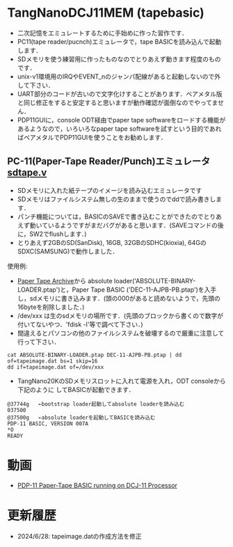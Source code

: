 # TangNanoDCJ11MEM (tapebasic)
  - 二次記憶をエミュレートするために手始めに作った習作です．
  - PC11(tape reader/pucnch)エミュレータで，tape BASICを読み込んで起動します．
  - SDメモリを使う練習用に作ったものなのでとりあえず動きます程度のものです．
  - unix-v1環境用のIRQやEVENT_nのジャンパ配線があると起動しないので外して下さい．
  - UART部分のコードが古いので文字化けすることがあります．ベアメタル版と同じ修正をすると安定すると思いますが動作確認が面倒なのでやってません．
  - PDP11GUIに，console ODT経由でpaper tape softwareをロードする機能があるようなので，いろいろなpaper tape softwareを試すという目的であればベアメタルでPDP11GUIを使うことをお勧めします．

## PC-11(Paper-Tape Reader/Punch)エミュレータ [sdtape.v](TangNanoDCJ11MEM_project/src/sdtape.v)
- SDメモリに入れた紙テープのイメージを読み込むエミュレータです
- SDメモリはファイルシステム無しの生のままで使うのでddで読み書きします．
- パンチ機能については，BASICのSAVEで書き込むことができたのでとりあえず動いているようですがまだバグがあると思います．(SAVEコマンドの後に，SW2でflushします．)
- とりあえず2GBのSD(SanDisk), 16GB, 32GBのSDHC(kioxia), 64GのSDXC(SAMSUNG)で動作しました．

使用例:
- [Paper Tape Archive](https://www.vaxhaven.com/Paper_Tape_Archive)から
absolute loader('ABSOLUTE-BINARY-LOADER.ptap')と，Paper Tape BASIC ('DEC-11-AJPB-PB.ptap')を入手し，sdメモリに書き込みます．(頭の000があると読めないようで，先頭の16byteを削除しました．)
- /dev/xxx は生のsdメモリの場所です．(先頭のブロックから書くので数字が付いてないやつ．'fdisk -l'等で調べて下さい．)
- 間違えるとパソコンの他のファイルシステムを破壊するので厳重に注意して行って下さい．

```
cat ABSOLUTE-BINARY-LOADER.ptap DEC-11-AJPB-PB.ptap | dd of=tapeimage.dat bs=1 skip=16
dd if=tapeimage.dat of=/dev/xxx
```
- TangNano20KのSDメモリスロットに入れて電源を入れ，ODT consoleから下記のように
してBASICが起動できます．

```
@37744g   ←bootstrap loader起動してabsolute loaderを読み込む
037500
@37500g   ←absolute loaderを起動してBASICを読み込む
PDP-11 BASIC, VERSION 007A
*O
READY
```

# 動画
- [PDP-11 Paper-Tape BASIC running on DCJ-11 Processor](https://www.youtube.com/watch?v=F_eFMz5ysK8)

# 更新履歴
- 2024/6/28: tapeimage.datの作成方法を修正


